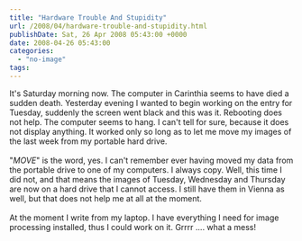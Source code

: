 ```yaml
---
title: "Hardware Trouble And Stupidity"
url: /2008/04/hardware-trouble-and-stupidity.html
publishDate: Sat, 26 Apr 2008 05:43:00 +0000
date: 2008-04-26 05:43:00
categories: 
  - "no-image"
tags: 
---
```

It's Saturday morning now. The computer in Carinthia seems to have died a sudden death. Yesterday evening I wanted to begin working on the entry for Tuesday, suddenly the screen went black and this was it. Rebooting does not help. The computer seems to hang. I can't tell for sure, because it does not display anything. It worked only so long as to let me move my images of the last week from my portable hard drive. <br/><br/>"<span style="font-style:italic;">MOVE</span>" is the word, yes. I can't remember ever having moved my data from the portable drive to one of my computers. I always copy. Well, this time I did not, and that means the images of Tuesday, Wednesday and Thursday are now on a hard drive that I cannot access. I still have them in Vienna as well, but that does not help me at all at the moment.<br/><br/>At the moment I write from my laptop. I have everything I need for image processing installed, thus I could work on it. Grrrr .... what a mess!
